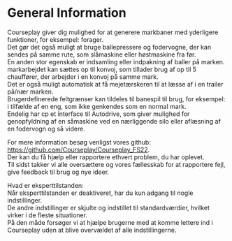# General Information
  
Courseplay giver dig mulighed for at generere markbaner med yderligere funktioner, for eksempel: forager.  
Det gør det også muligt at bruge ballepressere og fodervogne, der kan sendes på samme rute, som slåmaskine eller høstmaskine fra før.  
En anden stor egenskab er indsamling eller indpakning af baller på marken.  
markarbejdet kan sættes op til konvoj, som tillader brug af op til 5 chauffører, der arbejder i en konvoj på samme mark.  
Det er også muligt automatisk at få mejetærskeren til at læsse af i en trailer på/nær marken.  
Brugerdefinerede feltgrænser kan tildeles til banespil til brug, for eksempel: i tilfælde af en eng, som ikke genkendes som en normal mark.  
Endelig har cp et interface til Autodrive, som giver mulighed for genopfyldning af en såmaskine ved en nærliggende silo eller aflæsning af en fodervogn og så videre.  
  
For mere information besøg venligst vores github: https://github.com/Courseplay/Courseplay_FS22.  
Der kan du få hjælp eller rapportere ethvert problem, du har oplevet.  
Til sidst takker vi alle oversættere og vores fællesskab for at rapportere fejl, give feedback til brug og nye ideer.  
  
Hvad er eksperttilstanden:  
Når eksperttilstanden er deaktiveret, har du kun adgang til nogle indstillinger.  
De andre indstillinger er skjulte og indstillet til standardværdier, hvilket virker i de fleste situationer.  
På den måde forsøger vi at hjælpe brugerne med at komme lettere ind i Courseplay uden at blive overvældet af alle indstillingerne.  


